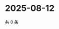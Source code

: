 # 2025-08-12

共 0 条

<!-- BEGIN ZHIHUQUESTIONS -->
<!-- 最后更新时间 Tue Aug 12 2025 01:13:32 GMT+0800 (China Standard Time) -->

<!-- END ZHIHUQUESTIONS -->
